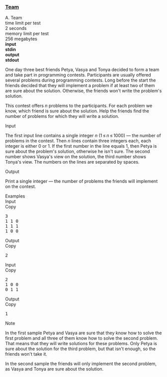 <h3><a href="https://codeforces.com/contest/231/problem/A" target="_blank" rel="noopener noreferrer">Team</a></h3>

<div class="header"><div class="title">A. Team</div><div class="time-limit"><div class="property-title">time limit per test</div>2 seconds</div><div class="memory-limit"><div class="property-title">memory limit per test</div>256 megabytes</div><div class="input-file input-standard" style="font-weight: bold"><div class="property-title">input</div>stdin</div><div class="output-file output-standard" style="font-weight: bold"><div class="property-title">output</div>stdout</div></div><div><p>One day three best friends Petya, Vasya and Tonya decided to form a team and take part in programming contests. Participants are usually offered several problems during programming contests. Long before the start the friends decided that they will implement a problem if at least two of them are sure about the solution. Otherwise, the friends won't write the problem's solution.</p><p>This contest offers <span class="tex-span"><i>n</i></span> problems to the participants. For each problem we know, which friend is sure about the solution. Help the friends find the number of problems for which they will write a solution.</p></div><div class="input-specification"><div class="section-title">Input</div><p>The first input line contains a single integer <span class="tex-span"><i>n</i></span> (<span class="tex-span">1 ≤ <i>n</i> ≤ 1000</span>) — the number of problems in the contest. Then <span class="tex-span"><i>n</i></span> lines contain three integers each, each integer is either <span class="tex-span">0</span> or <span class="tex-span">1</span>. If the first number in the line equals <span class="tex-span">1</span>, then Petya is sure about the problem's solution, otherwise he isn't sure. The second number shows Vasya's view on the solution, the third number shows Tonya's view. The numbers on the lines are separated by spaces.</p></div><div class="output-specification"><div class="section-title">Output</div><p>Print a single integer — the number of problems the friends will implement on the contest.</p></div><div class="sample-tests"><div class="section-title">Examples</div><div class="sample-test"><div class="input"><div class="title">Input<div title="Copy" data-clipboard-target="#id003415819979345085" id="id005649801372351155" class="input-output-copier">Copy</div></div><pre id="id003415819979345085">3<br>1 1 0<br>1 1 1<br>1 0 0<br></pre></div><div class="output"><div class="title">Output<div title="Copy" data-clipboard-target="#id0030908078365049996" id="id003640919339526084" class="input-output-copier">Copy</div></div><pre id="id0030908078365049996">2<br></pre></div><div class="input"><div class="title">Input<div title="Copy" data-clipboard-target="#id00642576540975188" id="id003340601533678845" class="input-output-copier">Copy</div></div><pre id="id00642576540975188">2<br>1 0 0<br>0 1 1<br></pre></div><div class="output"><div class="title">Output<div title="Copy" data-clipboard-target="#id007107988912857787" id="id009033669266816828" class="input-output-copier">Copy</div></div><pre id="id007107988912857787">1<br></pre></div></div></div><div class="note"><div class="section-title">Note</div><p>In the first sample Petya and Vasya are sure that they know how to solve the first problem and all three of them know how to solve the second problem. That means that they will write solutions for these problems. Only Petya is sure about the solution for the third problem, but that isn't enough, so the friends won't take it. </p><p>In the second sample the friends will only implement the second problem, as Vasya and Tonya are sure about the solution.</p></div>